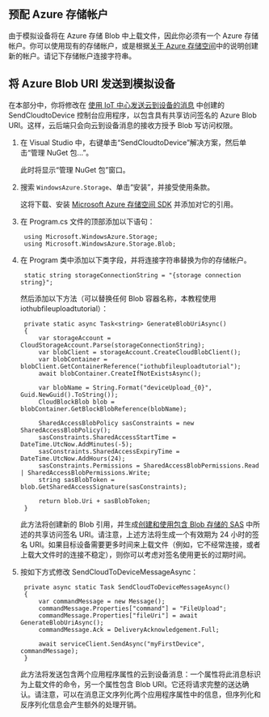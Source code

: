 ## 预配 Azure 存储帐户
由于模拟设备将在 Azure 存储 Blob 中上载文件，因此你必须有一个 Azure 存储帐户。你可以使用现有的存储帐户，或是根据[关于 Azure 存储空间]中的说明创建新的帐户。请记下存储帐户连接字符串。

## 将 Azure Blob URI 发送到模拟设备

在本部分中，你将修改在 [使用 IoT 中心发送云到设备的消息] 中创建的 SendCloudtoDevice 控制台应用程序，以包含具有共享访问签名的 Azure Blob URI。这样，云后端只会向云到设备消息的接收方授予 Blob 写访问权限。

1. 在 Visual Studio 中，右键单击“SendCloudtoDevice”解决方案，然后单击“管理 NuGet 包...”。 

    此时将显示“管理 NuGet 包”窗口。

2. 搜索 `WindowsAzure.Storage`、单击“安装”，并接受使用条款。

    这将下载、安装 [Microsoft Azure 存储空间 SDK](https://www.nuget.org/packages/WindowsAzure.Storage/) 并添加对它的引用。

3. 在 Program.cs 文件的顶部添加以下语句：

        using Microsoft.WindowsAzure.Storage;
        using Microsoft.WindowsAzure.Storage.Blob;

4. 在 Program 类中添加以下类字段，并将连接字符串替换为你的存储帐户。

        static string storageConnectionString = "{storage connection string}";

    然后添加以下方法（可以替换任何 Blob 容器名称，本教程使用 iothubfileuploadtutorial）：
   
        private static async Task<string> GenerateBlobUriAsync()
        {
            var storageAccount = CloudStorageAccount.Parse(storageConnectionString);
            var blobClient = storageAccount.CreateCloudBlobClient();
            var blobContainer = blobClient.GetContainerReference("iothubfileuploadtutorial");
            await blobContainer.CreateIfNotExistsAsync();

            var blobName = String.Format("deviceUpload_{0}", Guid.NewGuid().ToString());
            CloudBlockBlob blob = blobContainer.GetBlockBlobReference(blobName);

            SharedAccessBlobPolicy sasConstraints = new SharedAccessBlobPolicy();
            sasConstraints.SharedAccessStartTime = DateTime.UtcNow.AddMinutes(-5);
            sasConstraints.SharedAccessExpiryTime = DateTime.UtcNow.AddHours(24);
            sasConstraints.Permissions = SharedAccessBlobPermissions.Read | SharedAccessBlobPermissions.Write;
            string sasBlobToken = blob.GetSharedAccessSignature(sasConstraints);

            return blob.Uri + sasBlobToken;
        }

    此方法将创建新的 Blob 引用，并生成[创建和使用包含 Blob 存储的 SAS](/documentation/articles/storage-dotnet-shared-access-signature-part-2/) 中所述的共享访问签名 URI。请注意，上述方法将生成一个有效期为 24 小时的签名 URI。如果目标设备需要更多时间来上载文件（例如，它不经常连接，或者上载大文件时的连接不稳定），则你可以考虑对签名使用更长的过期时间。

5. 按如下方式修改 SendCloudToDeviceMessageAsync：

        private async static Task SendCloudToDeviceMessageAsync()
        {
            var commandMessage = new Message();
            commandMessage.Properties["command"] = "FileUpload";
            commandMessage.Properties["fileUri"] = await GenerateBlobUriAsync();
            commandMessage.Ack = DeliveryAcknowledgement.Full;

            await serviceClient.SendAsync("myFirstDevice", commandMessage);
        }

    此方法将发送包含两个应用程序属性的云到设备消息：一个属性将此消息标识为上载文件的命令，另一个属性包含 Blob URI。它还将请求完整的送达确认。请注意，可以在消息正文序列化两个应用程序属性中的信息，但序列化和反序列化信息会产生额外的处理开销。

<!-- Links -->

[关于 Azure 存储空间]: /documentation/articles/storage-create-storage-account/#create-a-storage-account

[IoT Hub Developer Guide - C2D]: /documentation/articles/iot-hub-devguide/#c2d
[Azure IoT - Service SDK NuGet package]: https://www.nuget.org/packages/Microsoft.Azure.Devices/
[Transient Fault Handling]: https://msdn.microsoft.com/zh-cn/library/hh680901(v=pandp.50).aspx
[Get started with IoT Hub]: /documentation/articles/iot-hub-csharp-csharp-getstarted/


[使用 IoT 中心发送云到设备的消息]: /documentation/articles/iot-hub-csharp-csharp-c2d/
<!-- Images -->

<!---HONumber=Mooncake_0321_2016-->